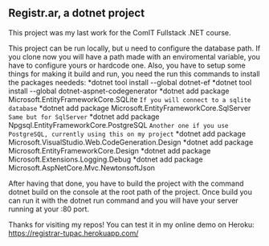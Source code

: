 ## Registr.ar, a dotnet project
This project was my last work for the ComIT Fullstack .NET course.

This project can be run locally, but u need to configure the database path. If you clone now you will have a path made with an enviromental variable, you have to configure yours or hardcode one. Also, you have to setup some things for making it build and run, you need the run this commands to install the packages neededs:
*dotnet tool install --global dotnet-ef
*dotnet tool install --global dotnet-aspnet-codegenerator
*dotnet add package Microsoft.EntityFrameworkCore.SQLite ``If you will connect to a sqlite database``
*dotnet add package Microsoft.EntityFrameworkCore.SqlServer ``Same but for SqlServer``
*dotnet add package Npgsql.EntityFrameworkCore.PostgreSQL ``Another one if you use PostgreSQL, currently using this on my project``
*dotnet add package Microsoft.VisualStudio.Web.CodeGeneration.Design
*dotnet add package Microsoft.EntityFrameworkCore.Design
*dotnet add package Microsoft.Extensions.Logging.Debug
*dotnet add package Microsoft.AspNetCore.Mvc.NewtonsoftJson

After having that done, you have to build the project with the command dotnet build on the console at the root path of the project. Once build you can run it with the dotnet run command and you will have your server running at your :80 port.

Thanks for visiting my repos!
You can test it in my online demo on Heroku: https://registrar-tupac.herokuapp.com/
